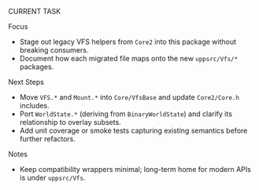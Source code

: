 CURRENT TASK

Focus
- Stage out legacy VFS helpers from `Core2` into this package without breaking consumers.
- Document how each migrated file maps onto the new `uppsrc/Vfs/*` packages.

Next Steps
- Move `VFS.*` and `Mount.*` into `Core/VfsBase` and update `Core2/Core.h` includes.
- Port `WorldState.*` (deriving from `BinaryWorldState`) and clarify its relationship to overlay subsets.
- Add unit coverage or smoke tests capturing existing semantics before further refactors.

Notes
- Keep compatibility wrappers minimal; long-term home for modern APIs is under `uppsrc/Vfs`.
